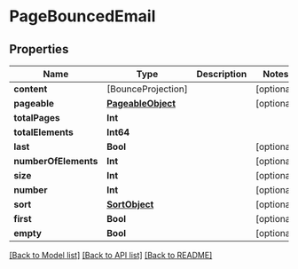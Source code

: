 # PageBouncedEmail

## Properties
Name | Type | Description | Notes
------------ | ------------- | ------------- | -------------
**content** | [BounceProjection] |  | [optional] 
**pageable** | [**PageableObject**](PageableObject) |  | [optional] 
**totalPages** | **Int** |  | 
**totalElements** | **Int64** |  | 
**last** | **Bool** |  | [optional] 
**numberOfElements** | **Int** |  | [optional] 
**size** | **Int** |  | [optional] 
**number** | **Int** |  | [optional] 
**sort** | [**SortObject**](SortObject) |  | [optional] 
**first** | **Bool** |  | [optional] 
**empty** | **Bool** |  | [optional] 

[[Back to Model list]](../README#documentation-for-models) [[Back to API list]](../README#documentation-for-api-endpoints) [[Back to README]](../README)


